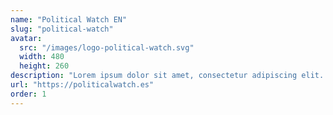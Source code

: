 ```yaml
---
name: "Political Watch EN"
slug: "political-watch"
avatar:
  src: "/images/logo-political-watch.svg"
  width: 480
  height: 260
description: "Lorem ipsum dolor sit amet, consectetur adipiscing elit. Nulla erat erat, tempus sit amet purus ut, dignissim lacinia mauris. Donec ultricies quam non aliquam porta. Maecenas ultricies felis odio, vitae dictum risus iaculis at."
url: "https://politicalwatch.es"
order: 1
---
```

